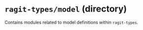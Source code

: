 # `ragit-types/model` (directory)

Contains modules related to model definitions within `ragit-types`.